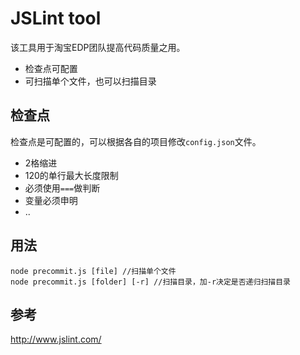 # JSLint tool
该工具用于淘宝EDP团队提高代码质量之用。

- 检查点可配置
- 可扫描单个文件，也可以扫描目录

## 检查点
检查点是可配置的，可以根据各自的项目修改`config.json`文件。

- 2格缩进
- 120的单行最大长度限制
- 必须使用`===`做判断
- 变量必须申明
- ..

## 用法
```
node precommit.js [file] //扫描单个文件
node precommit.js [folder] [-r] //扫描目录，加-r决定是否递归扫描目录
```

## 参考
<http://www.jslint.com/>